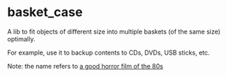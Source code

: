 # basket_case
A lib to fit objects of different size into multiple baskets (of the same size) optimally.

For example, use it to backup contents to CDs, DVDs, USB sticks, etc.

Note: the name refers to [a good horror film of the 80s](https://en.wikipedia.org/wiki/Basket_Case_(film))
